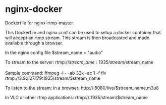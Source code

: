 # nginx-docker
Dockerfile for nginx-rtmp-master

This Dockerfile and nginx.conf can be used to setup a docker container
that will accept an rtmp stream.  This stream is then broadcasted and made
available through a browser.

In the nginx config file $stream_name = "audio"

To stream to the server:
  rtmp://$stream_name:1935/stream/$stream_name
  
  Sample command: ffmpeg -i - -ab 32k -ac 1 -f flv rtmp://3.92.27.179:1935/stream/$stream_name
  
To listen to the stream:
  In a browser:
    http://<server ip>:8080/live/$stream_name.m3u8
  
  In VLC or other rtmp applications:
    rtmp://<server ip>:1935/stream/$stream_name


